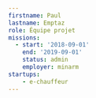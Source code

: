 ```yaml
---
firstname: Paul
lastname: Emptaz
role: Équipe projet
missions:
  - start: '2018-09-01'
    end: '2019-09-01'
    status: admin
    employer: minarm
startups:
    - e-chauffeur
---
```


